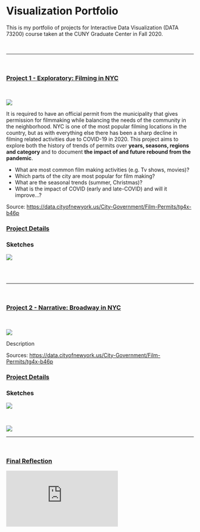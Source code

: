 # Visualization Portfolio
This is my portfolio of projects for Interactive Data Visualization (DATA 73200) course taken at the CUNY Graduate Center in Fall 2020.

<br />

-----------
<br />

### [Project 1 - Exploratory: Filming in NYC](https://beyenidogan.github.io/Viz-Portfolio/Exploratory-Filming-in-NYC/)

<br />

![](https://github.com/beyenidogan/Viz-Portfolio/blob/main/assets/Exploratory_thumbnail.png)

It is required to have an official permit from the municipality that gives permission for filmmaking while balancing the needs of the community in the neighborhood. NYC is one of the most popular filming locations in the country, but as with everything else there has been a sharp decline in filming related activities due to COVID-19 in 2020. 
This project aims to explore both the history of trends of permits over <strong>years, seasons, regions and category </strong>and to document <strong>the impact of and future rebound from the pandemic</strong>.

* What are most common film making activities (e.g. Tv shows, movies)?
* Which parts of the city are most popular for film making?
* What are the seasonal trends (summer, Christmas)?
* What is the impact of COVID (early and late-COVID) and will it improve…?

Source:
https://data.cityofnewyork.us/City-Government/Film-Permits/tg4x-b46p

### [Project Details](https://github.com/beyenidogan/Viz-Portfolio/tree/main/Exploratory-Filming-in-NYC)


### Sketches
![](https://github.com/beyenidogan/Viz-Portfolio/blob/main/assets/Exploratory_sketch.png)

<br />

<br />

-----------
<br />

### [Project 2 - Narrative: Broadway in NYC](https://beyenidogan.github.io/Viz-Portfolio/Narrative-Broadway/)

<br />

![](https://github.com/beyenidogan/Viz-Portfolio/blob/main/assets/Exploratory_thumbnail.png)


Description

Sources:
https://data.cityofnewyork.us/City-Government/Film-Permits/tg4x-b46p


### [Project Details](https://github.com/beyenidogan/Viz-Portfolio/tree/main/Narrative-Broadway/)



### Sketches
![](https://github.com/beyenidogan/Viz-Portfolio/blob/main/assets/Narrative_sketch1.png)

<br />

![](https://github.com/beyenidogan/Viz-Portfolio/blob/main/assets/Narrative_sketch2.png)




-----------
<br />

### [Final Reflection](https://github.com/beyenidogan/Viz-Portfolio/blob/main/assets/Final_Reflection.pdf)


![](https://github.com/beyenidogan/Viz-Portfolio/blob/main/assets/Documents/Final_Reflection.pdf)
